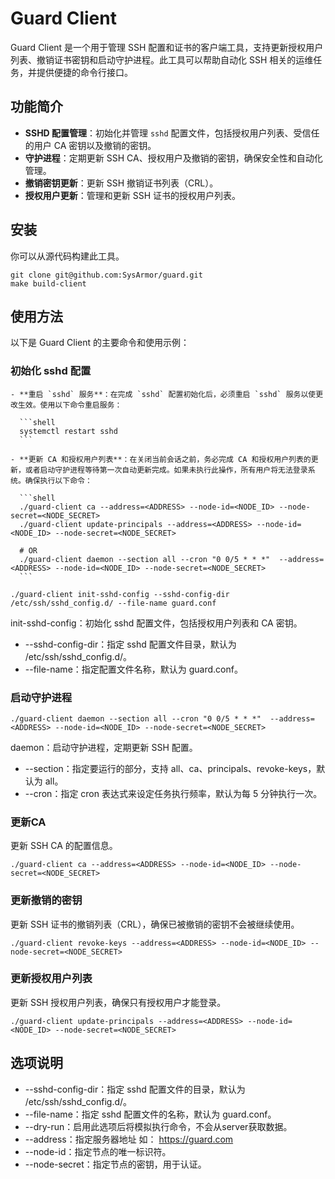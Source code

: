 # Guard Client

Guard Client 是一个用于管理 SSH 配置和证书的客户端工具，支持更新授权用户列表、撤销证书密钥和启动守护进程。此工具可以帮助自动化 SSH 相关的运维任务，并提供便捷的命令行接口。

## 功能简介

- **SSHD 配置管理**：初始化并管理 `sshd` 配置文件，包括授权用户列表、受信任的用户 CA 密钥以及撤销的密钥。
- **守护进程**：定期更新 SSH CA、授权用户及撤销的密钥，确保安全性和自动化管理。
- **撤销密钥更新**：更新 SSH 撤销证书列表（CRL）。
- **授权用户更新**：管理和更新 SSH 证书的授权用户列表。

## 安装

你可以从源代码构建此工具。
```shell
git clone git@github.com:SysArmor/guard.git
make build-client
```

## 使用方法
以下是 Guard Client 的主要命令和使用示例：

### 初始化 sshd 配置
>
    - **重启 `sshd` 服务**：在完成 `sshd` 配置初始化后，必须重启 `sshd` 服务以使更改生效。使用以下命令重启服务：

      ```shell
      systemctl restart sshd
      ```

    - **更新 CA 和授权用户列表**：在关闭当前会话之前，务必完成 CA 和授权用户列表的更新，或者启动守护进程等待第一次自动更新完成。如果未执行此操作，所有用户将无法登录系统。确保执行以下命令：

      ```shell
      ./guard-client ca --address=<ADDRESS> --node-id=<NODE_ID> --node-secret=<NODE_SECRET>
      ./guard-client update-principals --address=<ADDRESS> --node-id=<NODE_ID> --node-secret=<NODE_SECRET>

      # OR
      ./guard-client daemon --section all --cron "0 0/5 * * *"  --address=<ADDRESS> --node-id=<NODE_ID> --node-secret=<NODE_SECRET>
      ```


```shell
./guard-client init-sshd-config --sshd-config-dir /etc/ssh/sshd_config.d/ --file-name guard.conf
```
init-sshd-config：初始化 sshd 配置文件，包括授权用户列表和 CA 密钥。
- --sshd-config-dir：指定 sshd 配置文件目录，默认为 /etc/ssh/sshd_config.d/。
- --file-name：指定配置文件名称，默认为 guard.conf。
  
### 启动守护进程
```
./guard-client daemon --section all --cron "0 0/5 * * *"  --address=<ADDRESS> --node-id=<NODE_ID> --node-secret=<NODE_SECRET>
```
daemon：启动守护进程，定期更新 SSH 配置。
- --section：指定要运行的部分，支持 all、ca、principals、revoke-keys，默认为 all。
- --cron：指定 cron 表达式来设定任务执行频率，默认为每 5 分钟执行一次。

### 更新CA
更新 SSH CA 的配置信息。
```shell
./guard-client ca --address=<ADDRESS> --node-id=<NODE_ID> --node-secret=<NODE_SECRET>
```

### 更新撤销的密钥
更新 SSH 证书的撤销列表（CRL），确保已被撤销的密钥不会被继续使用。
```shell
./guard-client revoke-keys --address=<ADDRESS> --node-id=<NODE_ID> --node-secret=<NODE_SECRET>
```

### 更新授权用户列表
更新 SSH 授权用户列表，确保只有授权用户才能登录。
```shell
./guard-client update-principals --address=<ADDRESS> --node-id=<NODE_ID> --node-secret=<NODE_SECRET>
```

## 选项说明
- --sshd-config-dir：指定 sshd 配置文件的目录，默认为 /etc/ssh/sshd_config.d/。
- --file-name：指定 sshd 配置文件的名称，默认为 guard.conf。
- --dry-run：启用此选项后将模拟执行命令，不会从server获取数据。
- --address：指定服务器地址 如： https://guard.com
- --node-id：指定节点的唯一标识符。
- --node-secret：指定节点的密钥，用于认证。
